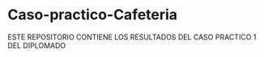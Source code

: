 # Caso-practico-Cafeteria
ESTE REPOSITORIO CONTIENE LOS RESULTADOS DEL CASO PRACTICO 1 DEL DIPLOMADO
